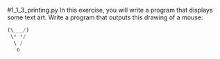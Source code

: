 #1_1_3_printing.py
In this exercise, you will write a program that displays some text art. Write a program that outputs this drawing of a mouse:

```python
(\___/)
 \* */
  \ /
   o
```